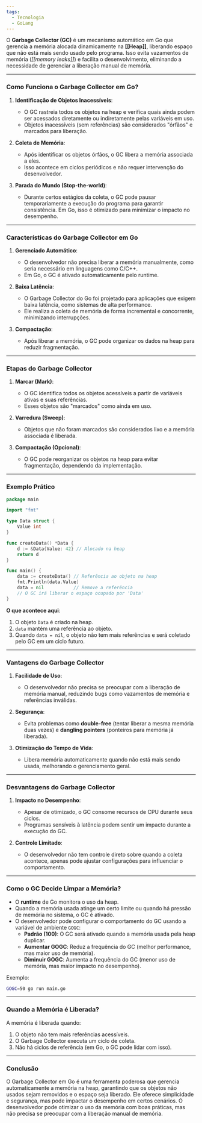 ```yaml
---
tags:
  - Tecnologia
  - GoLang
---
```

O **Garbage Collector (GC)** é um mecanismo automático em Go que gerencia a memória alocada dinamicamente na **[[Heap]]**, liberando espaço que não está mais sendo usado pelo programa. Isso evita vazamentos de memória (_[[memory leaks]]_) e facilita o desenvolvimento, eliminando a necessidade de gerenciar a liberação manual de memória.

---

### **Como Funciona o Garbage Collector em Go?**

1. **Identificação de Objetos Inacessíveis**:
    
    - O GC rastreia todos os objetos na heap e verifica quais ainda podem ser acessados diretamente ou indiretamente pelas variáveis em uso.
    - Objetos inacessíveis (sem referências) são considerados "órfãos" e marcados para liberação.
2. **Coleta de Memória**:
    
    - Após identificar os objetos órfãos, o GC libera a memória associada a eles.
    - Isso acontece em ciclos periódicos e não requer intervenção do desenvolvedor.
3. **Parada do Mundo (Stop-the-world)**:
    
    - Durante certos estágios da coleta, o GC pode pausar temporariamente a execução do programa para garantir consistência. Em Go, isso é otimizado para minimizar o impacto no desempenho.

---

### **Características do Garbage Collector em Go**

1. **Gerenciado Automático**:
    
    - O desenvolvedor não precisa liberar a memória manualmente, como seria necessário em linguagens como C/C++.
    - Em Go, o GC é ativado automaticamente pelo runtime.
2. **Baixa Latência**:
    
    - O Garbage Collector do Go foi projetado para aplicações que exigem baixa latência, como sistemas de alta performance.
    - Ele realiza a coleta de memória de forma incremental e concorrente, minimizando interrupções.
3. **Compactação**:
    
    - Após liberar a memória, o GC pode organizar os dados na heap para reduzir fragmentação.

---

### **Etapas do Garbage Collector**

1. **Marcar (Mark)**:
    
    - O GC identifica todos os objetos acessíveis a partir de variáveis ativas e suas referências.
    - Esses objetos são "marcados" como ainda em uso.
2. **Varredura (Sweep)**:
    
    - Objetos que não foram marcados são considerados lixo e a memória associada é liberada.
3. **Compactação (Opcional)**:
    
    - O GC pode reorganizar os objetos na heap para evitar fragmentação, dependendo da implementação.

---

### **Exemplo Prático**

```go
package main

import "fmt"

type Data struct {
    Value int
}

func createData() *Data {
    d := &Data{Value: 42} // Alocado na heap
    return d
}

func main() {
    data := createData() // Referência ao objeto na heap
    fmt.Println(data.Value)
    data = nil           // Remove a referência
    // O GC irá liberar o espaço ocupado por 'Data'
}
```

**O que acontece aqui**:

1. O objeto `Data` é criado na heap.
2. `data` mantém uma referência ao objeto.
3. Quando `data = nil`, o objeto não tem mais referências e será coletado pelo GC em um ciclo futuro.

---

### **Vantagens do Garbage Collector**

1. **Facilidade de Uso**:
    
    - O desenvolvedor não precisa se preocupar com a liberação de memória manual, reduzindo bugs como vazamentos de memória e referências inválidas.
2. **Segurança**:
    
    - Evita problemas como **double-free** (tentar liberar a mesma memória duas vezes) e **dangling pointers** (ponteiros para memória já liberada).
3. **Otimização do Tempo de Vida**:
    
    - Libera memória automaticamente quando não está mais sendo usada, melhorando o gerenciamento geral.

---

### **Desvantagens do Garbage Collector**

1. **Impacto no Desempenho**:
    
    - Apesar de otimizado, o GC consome recursos de CPU durante seus ciclos.
    - Programas sensíveis à latência podem sentir um impacto durante a execução do GC.
2. **Controle Limitado**:
    
    - O desenvolvedor não tem controle direto sobre quando a coleta acontece, apenas pode ajustar configurações para influenciar o comportamento.

---

### **Como o GC Decide Limpar a Memória?**

- O **runtime** de Go monitora o uso da heap.
- Quando a memória usada atinge um certo limite ou quando há pressão de memória no sistema, o GC é ativado.
- O desenvolvedor pode configurar o comportamento do GC usando a variável de ambiente `GOGC`:
    - **Padrão (100)**: O GC será ativado quando a memória usada pela heap duplicar.
    - **Aumentar GOGC**: Reduz a frequência do GC (melhor performance, mas maior uso de memória).
    - **Diminuir GOGC**: Aumenta a frequência do GC (menor uso de memória, mas maior impacto no desempenho).

Exemplo:

```sh
GOGC=50 go run main.go
```

---

### **Quando a Memória é Liberada?**

A memória é liberada quando:

1. O objeto não tem mais referências acessíveis.
2. O Garbage Collector executa um ciclo de coleta.
3. Não há ciclos de referência (em Go, o GC pode lidar com isso).

---

### **Conclusão**

O Garbage Collector em Go é uma ferramenta poderosa que gerencia automaticamente a memória na heap, garantindo que os objetos não usados sejam removidos e o espaço seja liberado. Ele oferece simplicidade e segurança, mas pode impactar o desempenho em certos cenários. O desenvolvedor pode otimizar o uso da memória com boas práticas, mas não precisa se preocupar com a liberação manual de memória.